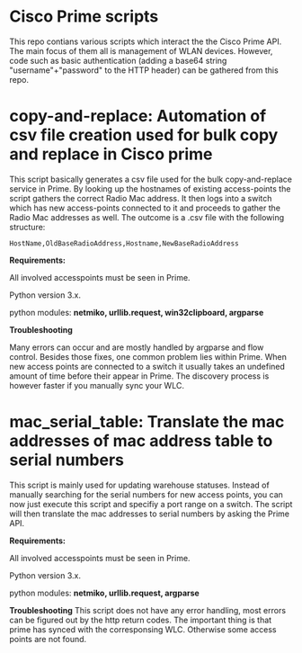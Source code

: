 Cisco Prime scripts
=====

This repo contians various scripts which interact the the Cisco Prime API. 
The main focus of them all is management of WLAN devices. However, code such as
basic authentication (adding a base64 string "username"+"password" to the HTTP header) can be gathered from this repo.

copy-and-replace: Automation of csv file creation used for bulk copy and replace in Cisco prime
==
This script basically generates a csv file used for the bulk copy-and-replace service in Prime.
By looking up the hostnames of existing access-points the script gathers the correct Radio Mac address.
It then logs into a switch which has new access-points connected to it and proceeds to gather the Radio Mac addresses as well.
The outcome is a .csv file with the following structure:
```
HostName,OldBaseRadioAddress,Hostname,NewBaseRadioAddress
```


**Requirements:**

All involved accesspoints must be seen in Prime.

Python version 3.x.

python modules: __netmiko, urllib.request, win32clipboard, argparse__


**Troubleshooting**

Many errors can occur and are mostly handled by argparse and flow control. Besides those fixes, one common problem lies within Prime.
When new access points are connected to a switch it usually takes an undefined amount of time before
their appear in Prime. The discovery process is however faster if you manually sync your WLC.

mac_serial_table: Translate the mac addresses of mac address table to serial numbers
==
This script is mainly used for updating warehouse statuses. Instead of manually searching for the serial numbers for new access points, you can now just execute this script and specifiy a port range on a switch. The script will then translate the mac addresses to serial numbers by asking the Prime API.

**Requirements:**

All involved accesspoints must be seen in Prime.

Python version 3.x.

python modules: __netmiko, urllib.request, argparse__

**Troubleshooting**
This script does not have any error handling, most errors can be figured out by the http return codes. The important thing is that prime has synced with the corresponsing WLC. Otherwise some access points are not found.
